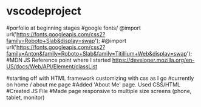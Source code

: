 # vscodeproject
#porfolio at beginning stages
#google fonts/ @import url('https://fonts.googleapis.com/css2?family=Roboto+Slab&display=swap');
#@import url('https://fonts.googleapis.com/css2?family=Anton&family=Roboto+Slab&family=Titillium+Web&display=swap');
#MDN JS Reference point where I started https://developer.mozilla.org/en-US/docs/Web/API/Element/classList


#starting off with HTML framework customizing with css as I go
#currently on home / about me page 
#Added 'About Me' page. Used CSS/HTML
#Created JS File
#Made page responsive to multiple size screens (phone, tablet, monitor)
